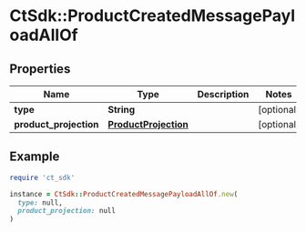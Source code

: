 # CtSdk::ProductCreatedMessagePayloadAllOf

## Properties

| Name | Type | Description | Notes |
| ---- | ---- | ----------- | ----- |
| **type** | **String** |  | [optional] |
| **product_projection** | [**ProductProjection**](ProductProjection.md) |  | [optional] |

## Example

```ruby
require 'ct_sdk'

instance = CtSdk::ProductCreatedMessagePayloadAllOf.new(
  type: null,
  product_projection: null
)
```

